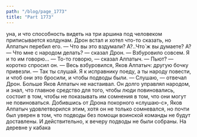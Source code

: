 ```yaml
---
path: "/blog/page_1773"
title: "Part 1773"
---
```


уна, и что способность видеть на три аршина под человеком приписывается колдунам.
Дрон встал и хотел что-то сказать, но Алпатыч перебил его.
— Что вы это вздумали? А?..Что́ ж вы думаете? А?
— Что мне с народом делать? — сказал Дрон. — Взбуровило совсем. Я и то им говорю...
— То-то говорю, — сказал Алпатыч. — Пьют? — коротко спросил он.
— Весь взбуровился, Яков Алпатыч: другую бочку привезли.
— Так ты слушай. Я к исправнику поеду, а ты народу повести, и чтоб они это бросили, и чтобы подводы были.
— Слушаю, — отвечал Дрон.
Больше Яков Алпатыч не настаивал. Он долго управлял народом, и знал, что главное средство для того, чтобы люди повиновались, состоит в том, чтобы не показывать им сомнения в том, что они могут не повиноваться. Добившись от Дрона покорного «слушаю-с», Яков Алпатыч удовлетворился этим, хотя он не только сомневался, но почти был уверен в том, что подводы без помощи воинской команды не будут доставлены.
И действительно, к вечеру подводы не были собраны. На деревне у кабака
